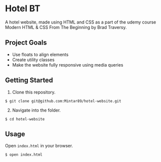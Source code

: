 Hotel BT
========

A hotel website, made using HTML and CSS as a part of the udemy course Modern HTML & CSS From The Beginning by Brad Traversy.

## Project Goals ##

* Use floats to align elements
* Create utility classes 
* Make the website fully responsive using media queries

## Getting Started ##

1. Clone this repository.

  ```shell
  $ git clone git@github.com:Mintar89/hotel-website.git
  ```

2. Navigate into the folder.

  ```shell
  $ cd hotel-website
  ```

## Usage ##

Open `index.html` in your browser.

  ```shell
  $ open index.html
